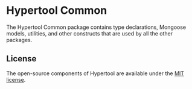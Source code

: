 # Hypertool Common

The Hypertool Common package contains type declarations, Mongoose models,
utilities, and other constructs that are used by all the other packages.

## License

The open-source components of Hypertool are available under the
[MIT license](https://opensource.org/licenses/MIT).
